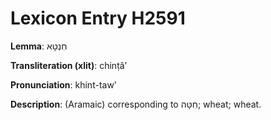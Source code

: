 # Lexicon Entry H2591

**Lemma**: חִנְטָא

**Transliteration (xlit)**: chinṭâʼ

**Pronunciation**: khint-taw'

**Description**:
(Aramaic) corresponding to חִטָּה; wheat; wheat.
